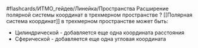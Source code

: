 #flashcards/ИТМО_гейдев/Линейка/Пространства
Расширение полярной системы координат в трехмерном пространстве
?
[[Полярная система координат]] в трехмерном пространстве может быть:
 - Цилиндрической - добавляется еще одна координата расстояния
 - Сферической - добавляется еще одна угловая координата
